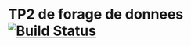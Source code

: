 # TP2 de forage de donnees [![Build Status](https://travis-ci.com/p3miki/TP1_ForageDonnees.svg?branch=master)](https://travis-ci.com/p3miki/TP1_ForageDonnees)
